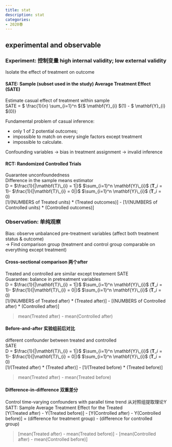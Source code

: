 ```yaml
---
title: stat
description: stat
categories: 
- 2020春
---
```

## experimental and observable

### Experiment: 控制变量 high internal validity; low external validity  
Isolate the effect of treatment on outcome  

#### SATE: Sample (subset used in the study) Average Treatment Effect (SATE)  
Estimate casual effect of treatment within sample  
SATE = $ \frac{1}{n} \sum_{i=1}^n ${$ \mathbf{Y}\_{i} $(1) - $ \mathbf{Y}\_{i} $(0)}  

Fundamental problem of casual inference:  
* only 1 of 2 potential outcomes;  
* impossible to match on every single factors except treatment  
* impossible to calculate.  

Confounding variables -> bias in treatment assignment -> invalid inference  
		
#### RCT: Randomized Controlled Trials
Guarantee unconfoundedness  
Difference in the sample means estimator  
D = $\frac{1}{|\mathbf{T}\_{i} = 1|}$  $\sum_{i=1}^n \mathbf{Y}\_{i}$ ($\mathbf{T}\_{i} = 1$)- $\frac{1}{|\mathbf{T}\_{i} = 0|}$  $\sum_{i=1}^n \mathbf{Y}\_{i}$ ($\mathbf{T}\_{i} = 0$)  
[1/(NUMBERS of Treated units) * (Treated outcomes)] - [1/(NUMBERS of Controlled units) * (Controlled outcomes)]


### Observation: 单纯观察
Bias: observe unbalanced pre-treatment variables (affect both treatment status & outcome)  
-> Find comparison group (treatment and control group comparable on everything except treatment)  
#### Cross-sectional comparison 两个after
Treated and controlled are similar except treatement
SATE  
Guarantee: balance in pretreatment variables  
D = $\frac{1}{|\mathbf{T}\_{i} = 1|}$  $\sum_{i=1}^n \mathbf{Y}\_{i}$ ($\mathbf{T}\_{i} = 1$)- $\frac{1}{|\mathbf{T}\_{i} = 0|}$  $\sum_{i=1}^n \mathbf{Y}\_{i}$ ($\mathbf{T}\_{i} = 0$)  
[1/(NUMBERS of Treated after) * (Treated after)] - [(NUMBERS of Controlled after) * (Controlled after)]
> mean(Treated after) - mean(Controlled after)
		
#### Before-and-after 实验组前后对比
different confounder between treated and controlled  
SATE  
D = $\frac{1}{|\mathbf{T}\_{i} = 1|}$  $\sum_{i=1}^n \mathbf{Y}\_{i}$ ($\mathbf{T}\_{i} = 1$)- $\frac{1}{|\mathbf{T}\_{i} = 0|}$  $\sum_{i=1}^n \mathbf{Y}\_{i}$ ($\mathbf{T}\_{i} = 0$)  
[1/(Treated after) * (Treated after)] - [1/(Treated before) * (Treated before)]  
> mean(Treated after) - mean(Treated before)
	
#### Difference-in-difference 双重差分
Control time-varying confounders with parallel time trend 从对照组提取理论Y  
SATT: Sample Average Treatment Effect for the Treated  
[Y(Treated after) - Y(Treated before)] - [Y(Controlled after) - Y(Controlled before)] = (difference for treatment group) - (difference for controlled group)  
> [mean(Treated after) - mean(Treated before)] - [mean(Controlled after) - mean(Controlled before)]
